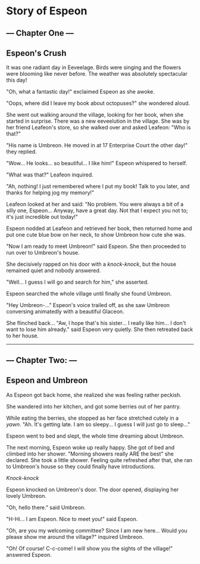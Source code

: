 # Story of Espeon

## — Chapter One —
## Espeon's Crush

It was one radiant day in Eeveelage. Birds were singing and the flowers were blooming like never before. The weather was absolutely spectacular this day!

"Oh, what a fantastic day!" exclaimed Espeon as she awoke.

"Oops, where did I leave my book about octopuses?" she wondered aloud.

She went out walking around the village, looking for her book, when she started in surprise. There was a new eeveelution in the village. She was by her friend Leafeon's store, so she walked over and asked Leafeon: "Who is that?"

"His name is Umbreon. He moved in at 17 Enterprise Court the other day!" they replied.

"Wow… He looks… so beautiful… I like him!" Espeon whispered to herself.

"What was that?" Leafeon inquired.

"Ah, nothing! I just remembered where I put my book! Talk to you later, and thanks for helping jog my memory!"

Leafeon looked at her and said: "No problem. You were always a bit of a silly one, Espeon… Anyway, have a great day. Not that I expect you not to; it's just incredible out today!"

Espeon nodded at Leafeon and retrieved her book, then returned home and put one cute blue bow on her neck, to show Umbreon how cute she was.

"Now I am ready to meet Umbreon!" said Espeon. She then proceeded to run over to Umbreon's house.

She decisively rapped on his door with a *knock-knock*, but the house remained quiet and nobody answered.

"Well… I guess I will go and search for him," she asserted.

Espeon searched the whole village until finally she found Umbreon.

"Hey Umbreon-…" Espeon's voice trailed off, as she saw Umbreon conversing animatedly with a beautiful Glaceon.

She flinched back… "Aw, I hope that's his sister… I really like him… I don't want to lose him already." said Espeon very quietly. She then retreated back to her house.

----

## — Chapter Two: —
## Espeon and Umbreon

As Espeon got back home, she realized she was feeling rather peckish.

She wandered into her kitchen, and got some berries out of her pantry.

While eating the berries, she stopped as her face stretched cutely in a *yawn*. "Ah. It's getting late. I am so sleepy… I guess I will just go to sleep…"

Espeon went to bed and slept, the whole time dreaming about Umbreon.

The next morning, Espeon woke up really happy. She got of bed and climbed into her shower. "Morning showers really ARE the best" she declared. She took a little shower. Feeling quite refreshed after that, she ran to Umbreon's house so they could finally have introductions.

*Knock-knock*

Espeon knocked on Umbreon's door. The door opened, displaying her lovely Umbreon.

"Oh, hello there." said Umbreon.

"H-Hi… I am Espeon. Nice to meet you!" said Espeon.

"Oh, are you my welcoming committee? Since I am new here… Would you please show me around the village?" inquired Umbreon.

"Oh! Of course! C-c-come! I will show you the sights of the village!" answered Espeon.
